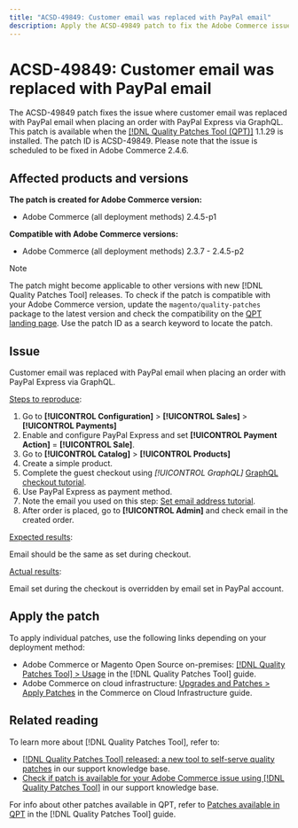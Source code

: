 ```yaml
---
title: "ACSD-49849: Customer email was replaced with PayPal email"
description: Apply the ACSD-49849 patch to fix the Adobe Commerce issue where the customer email was replaced with PayPal email when placing an order with PayPal Express via GraphQL.
---
```

# ACSD-49849: Customer email was replaced with PayPal email

The ACSD-49849 patch fixes the issue where customer email was replaced with PayPal email when placing an order with PayPal Express via GraphQL. This patch is available when the [[!DNL Quality Patches Tool (QPT)]](/help/announcements/adobe-commerce-announcements/magento-quality-patches-released-new-tool-to-self-serve-quality-patches.md) 1.1.29 is installed. The patch ID is ACSD-49849. Please note that the issue is scheduled to be fixed in Adobe Commerce 2.4.6.

## Affected products and versions

**The patch is created for Adobe Commerce version:**

* Adobe Commerce (all deployment methods) 2.4.5-p1

**Compatible with Adobe Commerce versions:**

* Adobe Commerce (all deployment methods) 2.3.7 - 2.4.5-p2

>[!NOTE]
>
>The patch might become applicable to other versions with new [!DNL Quality Patches Tool] releases. To check if the patch is compatible with your Adobe Commerce version, update the `magento/quality-patches` package to the latest version and check the compatibility on the [QPT landing page](https://experienceleague.adobe.com/tools/commerce-quality-patches/index.html). Use the patch ID as a search keyword to locate the patch.

## Issue

Customer email was replaced with PayPal email when placing an order with PayPal Express via GraphQL.

<u>Steps to reproduce</u>:

1. Go to **[!UICONTROL Configuration]** > **[!UICONTROL Sales]** > **[!UICONTROL Payments]** 
1. Enable and configure PayPal Express and set **[!UICONTROL Payment Action]** = **[!UICONTROL Sale]**.
1. Go to **[!UICONTROL Catalog]** > **[!UICONTROL Products]** 
1. Create a simple product.
1. Complete the guest checkout using *[!UICONTROL GraphQL]*
[GraphQL checkout tutorial](https://developer.adobe.com/commerce/webapi/graphql/tutorials/checkout/).
1. Use PayPal Express as payment method. 
1. Note the email you used on this step:
[Set email address tutorial](https://developer.adobe.com/commerce/webapi/graphql/tutorials/checkout/set-email-address/).
1. After order is placed, go to **[!UICONTROL Admin]** and check email in the created order.

<u>Expected results</u>:

Email should be the same as set during checkout.

<u>Actual results</u>:

Email set during the checkout is overridden by email set in PayPal account.

## Apply the patch

To apply individual patches, use the following links depending on your deployment method:

* Adobe Commerce or Magento Open Source on-premises: [[!DNL Quality Patches Tool] > Usage](https://experienceleague.adobe.com/docs/commerce-operations/tools/quality-patches-tool/usage.html) in the [!DNL Quality Patches Tool] guide.
* Adobe Commerce on cloud infrastructure: [Upgrades and Patches > Apply Patches](https://experienceleague.adobe.com/docs/commerce-cloud-service/user-guide/develop/upgrade/apply-patches.html) in the Commerce on Cloud Infrastructure guide.

## Related reading

To learn more about [!DNL Quality Patches Tool], refer to:

* [[!DNL Quality Patches Tool] released: a new tool to self-serve quality patches](/help/announcements/adobe-commerce-announcements/magento-quality-patches-released-new-tool-to-self-serve-quality-patches.md) in our support knowledge base.
* [Check if patch is available for your Adobe Commerce issue using [!DNL Quality Patches Tool]](/help/support-tools/patches-available-in-qpt-tool/check-patch-for-magento-issue-with-magento-quality-patches.md) in our support knowledge base.

For info about other patches available in QPT, refer to [Patches available in QPT](https://experienceleague.adobe.com/tools/commerce-quality-patches/index.html) in the [!DNL Quality Patches Tool] guide.
